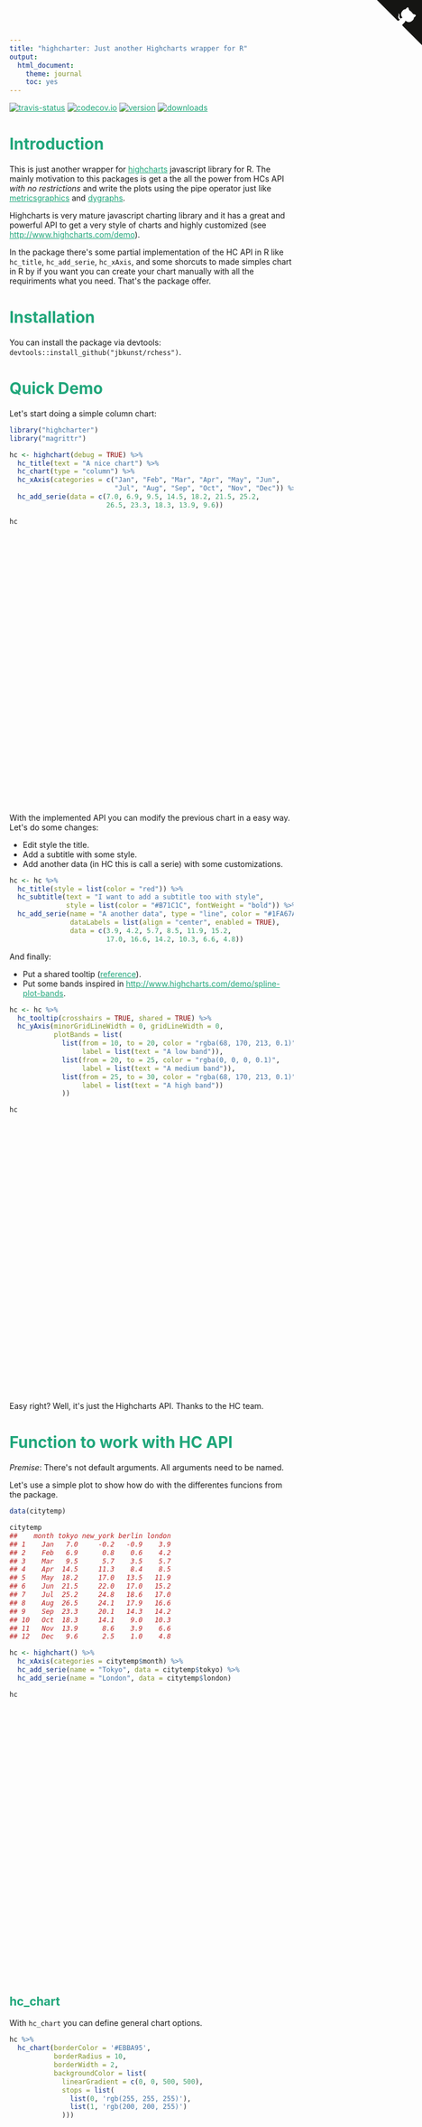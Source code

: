 ```yaml
---
title: "highcharter: Just another Highcharts wrapper for R"
output:
  html_document:
    theme: journal
    toc: yes
---
```

<!-- index.html is generated from ibdex.R -->



<script>
  jQuery(document).ready(function() {
    
    var offset = 220;
    var duration = 500;
    
    jQuery(window).scroll(function() {
      if (jQuery(this).scrollTop() > offset) {
        jQuery('.back-to-top').fadeIn(duration);
      } else {
        jQuery('.back-to-top').fadeOut(duration);
      }
    });
    
    jQuery('.back-to-top').click(function(event) {
      event.preventDefault();
      jQuery('html, body').animate({scrollTop: 0}, duration);
      return false;
    })
    
  });
</script>
<style>
    h1, h2, h3, h4, .TOC > li {
      color: #1FA67A;
    } 
  
  a {
    color: #1FA67A;
  }
  
  .level2 {
    padding-top: 20px;
  }
  
  
  .back-to-top {
    position: fixed;
    bottom: 2em;
    right: 0px;
    text-decoration: none;
    color : white;
    background-color : #1FA67A;
    font-size: 12px;
    padding: 1em;
    display: none;
  }
  
  .back-to-top:hover {
    color : white;
  }
  
  .html-widget-static-bound {
    margin-left: auto;
    margin-right: auto;
  }
  
  .main-container {
    max-width: 700px;
    margin-left: auto;
    margin-right: auto;
  }
  
</style>
<a href="#" class="back-to-top">Back to Top</a>
<a href="https://github.com/jbkunst/highcharter" class="github-corner"><svg width="80" height="80" viewBox="0 0 250 250" style="fill:#151513; color:#fff; position: absolute; top: 0; border: 0; right: 0;"><path d="M0,0 L115,115 L130,115 L142,142 L250,250 L250,0 Z"></path><path d="M128.3,109.0 C113.8,99.7 119.0,89.6 119.0,89.6 C122.0,82.7 120.5,78.6 120.5,78.6 C119.2,72.0 123.4,76.3 123.4,76.3 C127.3,80.9 125.5,87.3 125.5,87.3 C122.9,97.6 130.6,101.9 134.4,103.2" fill="currentColor" style="transform-origin: 130px 106px;" class="octo-arm"></path><path d="M115.0,115.0 C114.9,115.1 118.7,116.5 119.8,115.4 L133.7,101.6 C136.9,99.2 139.9,98.4 142.2,98.6 C133.8,88.0 127.5,74.4 143.8,58.0 C148.5,53.4 154.0,51.2 159.7,51.0 C160.3,49.4 163.2,43.6 171.4,40.1 C171.4,40.1 176.1,42.5 178.8,56.2 C183.1,58.6 187.2,61.8 190.9,65.4 C194.5,69.0 197.7,73.2 200.1,77.6 C213.8,80.2 216.3,84.9 216.3,84.9 C212.7,93.1 206.9,96.0 205.4,96.6 C205.1,102.4 203.0,107.8 198.3,112.5 C181.9,128.9 168.3,122.5 157.7,114.1 C157.9,116.9 156.7,120.9 152.7,124.9 L141.0,136.5 C139.8,137.7 141.6,141.9 141.8,141.8 Z" fill="currentColor" class="octo-body"></path></svg></a><style>.github-corner:hover .octo-arm{animation:octocat-wave 560ms ease-in-out}@keyframes octocat-wave{0%,100%{transform:rotate(0)}20%,60%{transform:rotate(-25deg)}40%,80%{transform:rotate(10deg)}}@media (max-width:500px){.github-corner:hover .octo-arm{animation:none}.github-corner .octo-arm{animation:octocat-wave 560ms ease-in-out}}</style>
[![travis-status](https://api.travis-ci.org/jbkunst/highcharter.svg)](https://travis-ci.org/jbkunst/highcharter)
[![codecov.io](https://codecov.io/github/jbkunst/highcharter/coverage.svg?branch=master)](https://codecov.io/github/jbkunst/highcharter?branch=master)
[![version](http://www.r-pkg.org/badges/version/highcharter)](http://www.r-pkg.org/pkg/highcharter)
[![downloads](http://cranlogs.r-pkg.org/badges/highcharter)](http://www.r-pkg.org/pkg/highcharter)



# Introduction ####

This is just another wrapper for [highcharts](www.higcharts.com) javascript library for R. 
The mainly motivation to this packages is get a the all the power from HCs API *with no 
restrictions* and write the plots using the pipe operator just like 
[metricsgraphics](https://github.com/hrbrmstr/metricsgraphics) and 
[dygraphs](http://rstudio.github.io/dygraphs/).

Highcharts is very mature javascript charting library and it has a great and powerful API
to get a very style of charts and highly customized (see http://www.highcharts.com/demo).

In the package there's some partial implementation of the HC API in R like `hc_title`, 
`hc_add_serie`, `hc_xAxis`, and some shorcuts to made simples chart in R by if you want 
you can create your chart manually with all the requiriments what you need. That's the
package offer.

# Installation ####

You can install the package via devtools: `devtools::install_github("jbkunst/rchess")`.

# Quick Demo ####
Let's start doing a simple column chart:



```r
library("highcharter")
library("magrittr")

hc <- highchart(debug = TRUE) %>% 
  hc_title(text = "A nice chart") %>% 
  hc_chart(type = "column") %>% 
  hc_xAxis(categories = c("Jan", "Feb", "Mar", "Apr", "May", "Jun",
                          "Jul", "Aug", "Sep", "Oct", "Nov", "Dec")) %>% 
  hc_add_serie(data = c(7.0, 6.9, 9.5, 14.5, 18.2, 21.5, 25.2,
                        26.5, 23.3, 18.3, 13.9, 9.6))

hc
```

<!--html_preserve--><div id="htmlwidget-8293" style="width:672px;height:480px;" class="highchart"></div>
<script type="application/json" data-for="htmlwidget-8293">{"x":{"hc_opts":{"title":{"text":"A nice chart"},"chart":{"type":"column"},"xAxis":{"categories":["Jan","Feb","Mar","Apr","May","Jun","Jul","Aug","Sep","Oct","Nov","Dec"]},"series":[{"data":[7,6.9,9.5,14.5,18.2,21.5,25.2,26.5,23.3,18.3,13.9,9.6]}]},"debug":true},"evals":[]}</script><!--/html_preserve-->

With the implemented API you can modify the previous chart in a easy way. Let's do some
changes:

- Edit style the title.
- Add a subtitle with some style.
- Add another data (in HC this is call a serie) with some customizations.



```r
hc <- hc %>% 
  hc_title(style = list(color = "red")) %>% 
  hc_subtitle(text = "I want to add a subtitle too with style",
              style = list(color = "#B71C1C", fontWeight = "bold")) %>% 
  hc_add_serie(name = "A another data", type = "line", color = "#1FA67A",
               dataLabels = list(align = "center", enabled = TRUE),
               data = c(3.9, 4.2, 5.7, 8.5, 11.9, 15.2,
                        17.0, 16.6, 14.2, 10.3, 6.6, 4.8))
```

And finally:

- Put a shared tooltip ([reference](http://jsfiddle.net/gh/get/jquery/1.7.2/highslide-software/highcharts.com/tree/master/samples/highcharts/tooltip/shared-x-crosshair/)).
- Put some bands inspired in http://www.highcharts.com/demo/spline-plot-bands.



```r
hc <- hc %>% 
  hc_tooltip(crosshairs = TRUE, shared = TRUE) %>% 
  hc_yAxis(minorGridLineWidth = 0, gridLineWidth = 0,
           plotBands = list(
             list(from = 10, to = 20, color = "rgba(68, 170, 213, 0.1)",
                  label = list(text = "A low band")),
             list(from = 20, to = 25, color = "rgba(0, 0, 0, 0.1)",
                  label = list(text = "A medium band")),
             list(from = 25, to = 30, color = "rgba(68, 170, 213, 0.1)",
                  label = list(text = "A high band"))
             ))

hc
```

<!--html_preserve--><div id="htmlwidget-1108" style="width:672px;height:480px;" class="highchart"></div>
<script type="application/json" data-for="htmlwidget-1108">{"x":{"hc_opts":{"title":{"text":"A nice chart","style":{"color":"red"}},"chart":{"type":"column"},"xAxis":{"categories":["Jan","Feb","Mar","Apr","May","Jun","Jul","Aug","Sep","Oct","Nov","Dec"]},"series":[{"data":[7,6.9,9.5,14.5,18.2,21.5,25.2,26.5,23.3,18.3,13.9,9.6]},{"name":"A another data","type":"line","color":"#1FA67A","dataLabels":{"align":"center","enabled":true},"data":[3.9,4.2,5.7,8.5,11.9,15.2,17,16.6,14.2,10.3,6.6,4.8]}],"subtitle":{"text":"I want to add a subtitle too with style","style":{"color":"#B71C1C","fontWeight":"bold"}},"tooltip":{"crosshairs":true,"shared":true},"yAxis":{"minorGridLineWidth":0,"gridLineWidth":0,"plotBands":[{"from":10,"to":20,"color":"rgba(68, 170, 213, 0.1)","label":{"text":"A low band"}},{"from":20,"to":25,"color":"rgba(0, 0, 0, 0.1)","label":{"text":"A medium band"}},{"from":25,"to":30,"color":"rgba(68, 170, 213, 0.1)","label":{"text":"A high band"}}]}},"debug":true},"evals":[]}</script><!--/html_preserve-->

Easy right? Well, it's just the Highcharts API. Thanks to the HC team.

# Function to work with HC API ####

*Premise*: There's not default arguments. All arguments need to be named.

Let's use a simple plot to show how do with the differentes funcions from the package.



```r
data(citytemp)

citytemp
##    month tokyo new_york berlin london
## 1    Jan   7.0     -0.2   -0.9    3.9
## 2    Feb   6.9      0.8    0.6    4.2
## 3    Mar   9.5      5.7    3.5    5.7
## 4    Apr  14.5     11.3    8.4    8.5
## 5    May  18.2     17.0   13.5   11.9
## 6    Jun  21.5     22.0   17.0   15.2
## 7    Jul  25.2     24.8   18.6   17.0
## 8    Aug  26.5     24.1   17.9   16.6
## 9    Sep  23.3     20.1   14.3   14.2
## 10   Oct  18.3     14.1    9.0   10.3
## 11   Nov  13.9      8.6    3.9    6.6
## 12   Dec   9.6      2.5    1.0    4.8

hc <- highchart() %>% 
  hc_xAxis(categories = citytemp$month) %>% 
  hc_add_serie(name = "Tokyo", data = citytemp$tokyo) %>% 
  hc_add_serie(name = "London", data = citytemp$london)

hc
```

<!--html_preserve--><div id="htmlwidget-5106" style="width:672px;height:480px;" class="highchart"></div>
<script type="application/json" data-for="htmlwidget-5106">{"x":{"hc_opts":{"xAxis":{"categories":["Jan","Feb","Mar","Apr","May","Jun","Jul","Aug","Sep","Oct","Nov","Dec"]},"series":[{"name":"Tokyo","data":[7,6.9,9.5,14.5,18.2,21.5,25.2,26.5,23.3,18.3,13.9,9.6]},{"name":"London","data":[3.9,4.2,5.7,8.5,11.9,15.2,17,16.6,14.2,10.3,6.6,4.8]}]},"debug":false},"evals":[]}</script><!--/html_preserve-->

## hc_chart ####
With `hc_chart` you can define general chart options.


```r
hc %>% 
  hc_chart(borderColor = '#EBBA95',
           borderRadius = 10,
           borderWidth = 2,
           backgroundColor = list(
             linearGradient = c(0, 0, 500, 500),
             stops = list(
               list(0, 'rgb(255, 255, 255)'),
               list(1, 'rgb(200, 200, 255)')
             )))
```

<!--html_preserve--><div id="htmlwidget-1058" style="width:672px;height:480px;" class="highchart"></div>
<script type="application/json" data-for="htmlwidget-1058">{"x":{"hc_opts":{"xAxis":{"categories":["Jan","Feb","Mar","Apr","May","Jun","Jul","Aug","Sep","Oct","Nov","Dec"]},"series":[{"name":"Tokyo","data":[7,6.9,9.5,14.5,18.2,21.5,25.2,26.5,23.3,18.3,13.9,9.6]},{"name":"London","data":[3.9,4.2,5.7,8.5,11.9,15.2,17,16.6,14.2,10.3,6.6,4.8]}],"chart":{"borderColor":"#EBBA95","borderRadius":10,"borderWidth":2,"backgroundColor":{"linearGradient":[0,0,500,500],"stops":[[0,"rgb(255, 255, 255)"],[1,"rgb(200, 200, 255)"]]}}},"debug":false},"evals":[]}</script><!--/html_preserve-->

Now change type to colum and add 3d effect.


```r
hc <- hc %>% 
  hc_chart(type = "column",
           options3d = list(enabled = TRUE, beta = 15, alpha = 15))

hc
```

<!--html_preserve--><div id="htmlwidget-6565" style="width:672px;height:480px;" class="highchart"></div>
<script type="application/json" data-for="htmlwidget-6565">{"x":{"hc_opts":{"xAxis":{"categories":["Jan","Feb","Mar","Apr","May","Jun","Jul","Aug","Sep","Oct","Nov","Dec"]},"series":[{"name":"Tokyo","data":[7,6.9,9.5,14.5,18.2,21.5,25.2,26.5,23.3,18.3,13.9,9.6]},{"name":"London","data":[3.9,4.2,5.7,8.5,11.9,15.2,17,16.6,14.2,10.3,6.6,4.8]}],"chart":{"type":"column","options3d":{"enabled":true,"beta":15,"alpha":15}}},"debug":false},"evals":[]}</script><!--/html_preserve-->

Now remove 3deffect and add the original type


```r
hc <- hc %>% hc_chart(type = "line", options3d = list(enabled = FALSE))

hc
```

<!--html_preserve--><div id="htmlwidget-3944" style="width:672px;height:480px;" class="highchart"></div>
<script type="application/json" data-for="htmlwidget-3944">{"x":{"hc_opts":{"xAxis":{"categories":["Jan","Feb","Mar","Apr","May","Jun","Jul","Aug","Sep","Oct","Nov","Dec"]},"series":[{"name":"Tokyo","data":[7,6.9,9.5,14.5,18.2,21.5,25.2,26.5,23.3,18.3,13.9,9.6]},{"name":"London","data":[3.9,4.2,5.7,8.5,11.9,15.2,17,16.6,14.2,10.3,6.6,4.8]}],"chart":{"type":"line","options3d":{"enabled":false,"beta":15,"alpha":15}}},"debug":false},"evals":[]}</script><!--/html_preserve-->

## hc_legend ####


```r
hc 
```

<!--html_preserve--><div id="htmlwidget-8710" style="width:672px;height:480px;" class="highchart"></div>
<script type="application/json" data-for="htmlwidget-8710">{"x":{"hc_opts":{"xAxis":{"categories":["Jan","Feb","Mar","Apr","May","Jun","Jul","Aug","Sep","Oct","Nov","Dec"]},"series":[{"name":"Tokyo","data":[7,6.9,9.5,14.5,18.2,21.5,25.2,26.5,23.3,18.3,13.9,9.6]},{"name":"London","data":[3.9,4.2,5.7,8.5,11.9,15.2,17,16.6,14.2,10.3,6.6,4.8]}],"chart":{"type":"line","options3d":{"enabled":false,"beta":15,"alpha":15}}},"debug":false},"evals":[]}</script><!--/html_preserve-->

## hc_title and hc_subtitle ####
Options to add the chart's main title and subtitle.


```r
hc %>% 
  hc_title(text = "This is a title with <i>margin</i> at <b>bottom</b>",
           useHTML = TRUE) %>% 
  hc_subtitle(text = "A detailed description",
              align = "right",
              style = list(color = "#2b908f", fontWeight = "bold")) %>% 
  hc_title(margin = 50,
           align = "left",
           style = list(color = "#90ed7d"))
```

<!--html_preserve--><div id="htmlwidget-3504" style="width:672px;height:480px;" class="highchart"></div>
<script type="application/json" data-for="htmlwidget-3504">{"x":{"hc_opts":{"xAxis":{"categories":["Jan","Feb","Mar","Apr","May","Jun","Jul","Aug","Sep","Oct","Nov","Dec"]},"series":[{"name":"Tokyo","data":[7,6.9,9.5,14.5,18.2,21.5,25.2,26.5,23.3,18.3,13.9,9.6]},{"name":"London","data":[3.9,4.2,5.7,8.5,11.9,15.2,17,16.6,14.2,10.3,6.6,4.8]}],"chart":{"type":"line","options3d":{"enabled":false,"beta":15,"alpha":15}},"title":{"text":"This is a title with <i>margin</i> at <b>bottom</b>","useHTML":true,"margin":50,"align":"left","style":{"color":"#90ed7d"}},"subtitle":{"text":"A detailed description","align":"right","style":{"color":"#2b908f","fontWeight":"bold"}}},"debug":false},"evals":[]}</script><!--/html_preserve-->

## hc_tooltip ####


```r
hc 
```

<!--html_preserve--><div id="htmlwidget-90" style="width:672px;height:480px;" class="highchart"></div>
<script type="application/json" data-for="htmlwidget-90">{"x":{"hc_opts":{"xAxis":{"categories":["Jan","Feb","Mar","Apr","May","Jun","Jul","Aug","Sep","Oct","Nov","Dec"]},"series":[{"name":"Tokyo","data":[7,6.9,9.5,14.5,18.2,21.5,25.2,26.5,23.3,18.3,13.9,9.6]},{"name":"London","data":[3.9,4.2,5.7,8.5,11.9,15.2,17,16.6,14.2,10.3,6.6,4.8]}],"chart":{"type":"line","options3d":{"enabled":false,"beta":15,"alpha":15}}},"debug":false},"evals":[]}</script><!--/html_preserve-->

## hc_xAxis and hc_yAxis ####


```r
hc 
```

<!--html_preserve--><div id="htmlwidget-8419" style="width:672px;height:480px;" class="highchart"></div>
<script type="application/json" data-for="htmlwidget-8419">{"x":{"hc_opts":{"xAxis":{"categories":["Jan","Feb","Mar","Apr","May","Jun","Jul","Aug","Sep","Oct","Nov","Dec"]},"series":[{"name":"Tokyo","data":[7,6.9,9.5,14.5,18.2,21.5,25.2,26.5,23.3,18.3,13.9,9.6]},{"name":"London","data":[3.9,4.2,5.7,8.5,11.9,15.2,17,16.6,14.2,10.3,6.6,4.8]}],"chart":{"type":"line","options3d":{"enabled":false,"beta":15,"alpha":15}}},"debug":false},"evals":[]}</script><!--/html_preserve-->

## hc_plotOptions ####


```r
hc %>%
  hc_plotOptions(series = list(stacking = "normal"))
```

<!--html_preserve--><div id="htmlwidget-8722" style="width:672px;height:480px;" class="highchart"></div>
<script type="application/json" data-for="htmlwidget-8722">{"x":{"hc_opts":{"xAxis":{"categories":["Jan","Feb","Mar","Apr","May","Jun","Jul","Aug","Sep","Oct","Nov","Dec"]},"series":[{"name":"Tokyo","data":[7,6.9,9.5,14.5,18.2,21.5,25.2,26.5,23.3,18.3,13.9,9.6]},{"name":"London","data":[3.9,4.2,5.7,8.5,11.9,15.2,17,16.6,14.2,10.3,6.6,4.8]}],"chart":{"type":"line","options3d":{"enabled":false,"beta":15,"alpha":15}},"plotOptions":{"series":{"stacking":"normal"}}},"debug":false},"evals":[]}</script><!--/html_preserve-->

## hc_add_serie and hc_rm_serie ####


```r
hc
```

<!--html_preserve--><div id="htmlwidget-4275" style="width:672px;height:480px;" class="highchart"></div>
<script type="application/json" data-for="htmlwidget-4275">{"x":{"hc_opts":{"xAxis":{"categories":["Jan","Feb","Mar","Apr","May","Jun","Jul","Aug","Sep","Oct","Nov","Dec"]},"series":[{"name":"Tokyo","data":[7,6.9,9.5,14.5,18.2,21.5,25.2,26.5,23.3,18.3,13.9,9.6]},{"name":"London","data":[3.9,4.2,5.7,8.5,11.9,15.2,17,16.6,14.2,10.3,6.6,4.8]}],"chart":{"type":"line","options3d":{"enabled":false,"beta":15,"alpha":15}}},"debug":false},"evals":[]}</script><!--/html_preserve-->

## hc_credits ####


```r
hc
```

<!--html_preserve--><div id="htmlwidget-5480" style="width:672px;height:480px;" class="highchart"></div>
<script type="application/json" data-for="htmlwidget-5480">{"x":{"hc_opts":{"xAxis":{"categories":["Jan","Feb","Mar","Apr","May","Jun","Jul","Aug","Sep","Oct","Nov","Dec"]},"series":[{"name":"Tokyo","data":[7,6.9,9.5,14.5,18.2,21.5,25.2,26.5,23.3,18.3,13.9,9.6]},{"name":"London","data":[3.9,4.2,5.7,8.5,11.9,15.2,17,16.6,14.2,10.3,6.6,4.8]}],"chart":{"type":"line","options3d":{"enabled":false,"beta":15,"alpha":15}}},"debug":false},"evals":[]}</script><!--/html_preserve-->


# Demos
## Scatter plot ####
## Column and Bar ####
## Time Series ####

# Shorcuts & Utils

# Using highcharts without the highcharter functions

---
title: "index.R"
author: "jkunst"
date: "Fri Dec 18 15:28:27 2015"
---
